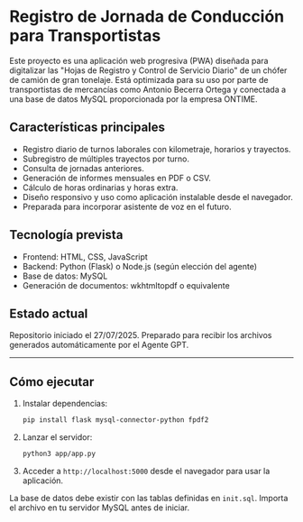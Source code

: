 # Registro de Jornada de Conducción para Transportistas

Este proyecto es una aplicación web progresiva (PWA) diseñada para digitalizar las "Hojas de Registro y Control de Servicio Diario" de un chófer de camión de gran tonelaje. Está optimizada para su uso por parte de transportistas de mercancías como Antonio Becerra Ortega y conectada a una base de datos MySQL proporcionada por la empresa ONTIME.

## Características principales

- Registro diario de turnos laborales con kilometraje, horarios y trayectos.
- Subregistro de múltiples trayectos por turno.
- Consulta de jornadas anteriores.
- Generación de informes mensuales en PDF o CSV.
- Cálculo de horas ordinarias y horas extra.
- Diseño responsivo y uso como aplicación instalable desde el navegador.
- Preparada para incorporar asistente de voz en el futuro.

## Tecnología prevista

- Frontend: HTML, CSS, JavaScript
- Backend: Python (Flask) o Node.js (según elección del agente)
- Base de datos: MySQL
- Generación de documentos: wkhtmltopdf o equivalente

## Estado actual

Repositorio iniciado el 27/07/2025. Preparado para recibir los archivos generados automáticamente por el Agente GPT.

---

## Cómo ejecutar

1. Instalar dependencias:
   ```bash
   pip install flask mysql-connector-python fpdf2
   ```
2. Lanzar el servidor:
   ```bash
   python3 app/app.py
   ```
3. Acceder a `http://localhost:5000` desde el navegador para usar la aplicación.

La base de datos debe existir con las tablas definidas en `init.sql`. Importa el archivo en tu servidor MySQL antes de iniciar.
